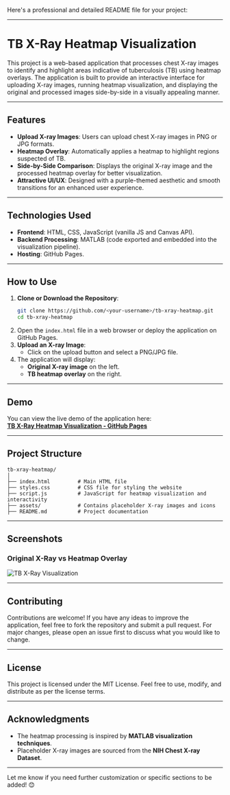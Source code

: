 Here's a professional and detailed README file for your project:

---

# **TB X-Ray Heatmap Visualization**

This project is a web-based application that processes chest X-ray images to identify and highlight areas indicative of tuberculosis (TB) using heatmap overlays. The application is built to provide an interactive interface for uploading X-ray images, running heatmap visualization, and displaying the original and processed images side-by-side in a visually appealing manner.

---

## **Features**
- **Upload X-ray Images**: Users can upload chest X-ray images in PNG or JPG formats.
- **Heatmap Overlay**: Automatically applies a heatmap to highlight regions suspected of TB.
- **Side-by-Side Comparison**: Displays the original X-ray image and the processed heatmap overlay for better visualization.
- **Attractive UI/UX**: Designed with a purple-themed aesthetic and smooth transitions for an enhanced user experience.

---

## **Technologies Used**
- **Frontend**: HTML, CSS, JavaScript (vanilla JS and Canvas API).
- **Backend Processing**: MATLAB (code exported and embedded into the visualization pipeline).
- **Hosting**: GitHub Pages.

---

## **How to Use**
1. **Clone or Download the Repository**:
   ```bash
   git clone https://github.com/<your-username>/tb-xray-heatmap.git
   cd tb-xray-heatmap
   ```
2. Open the `index.html` file in a web browser or deploy the application on GitHub Pages.
3. **Upload an X-ray Image**:
   - Click on the upload button and select a PNG/JPG file.
4. The application will display:
   - **Original X-ray image** on the left.
   - **TB heatmap overlay** on the right.

---

## **Demo**
You can view the live demo of the application here:  
[**TB X-Ray Heatmap Visualization - GitHub Pages**](https://<your-username>.github.io/tb-xray-heatmap)

---

## **Project Structure**
```
tb-xray-heatmap/
│
├── index.html         # Main HTML file
├── styles.css         # CSS file for styling the website
├── script.js          # JavaScript for heatmap visualization and interactivity
├── assets/            # Contains placeholder X-ray images and icons
├── README.md          # Project documentation
```

---

## **Screenshots**
### **Original X-Ray vs Heatmap Overlay**
![TB X-Ray Visualization](./assets/example-screenshot.png)

---

## **Contributing**
Contributions are welcome! If you have any ideas to improve the application, feel free to fork the repository and submit a pull request. For major changes, please open an issue first to discuss what you would like to change.

---

## **License**
This project is licensed under the MIT License. Feel free to use, modify, and distribute as per the license terms.

---

## **Acknowledgments**
- The heatmap processing is inspired by **MATLAB visualization techniques**.
- Placeholder X-ray images are sourced from the **NIH Chest X-ray Dataset**.

---

Let me know if you need further customization or specific sections to be added! 😊
